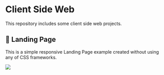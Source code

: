 # Client Side Web
This repository includes some client side web projects.

## :pushpin: Landing Page 

This is a simple responsive Landing Page example created without using any of CSS frameworks.  

![](./LandingPage/landingPage.gif)